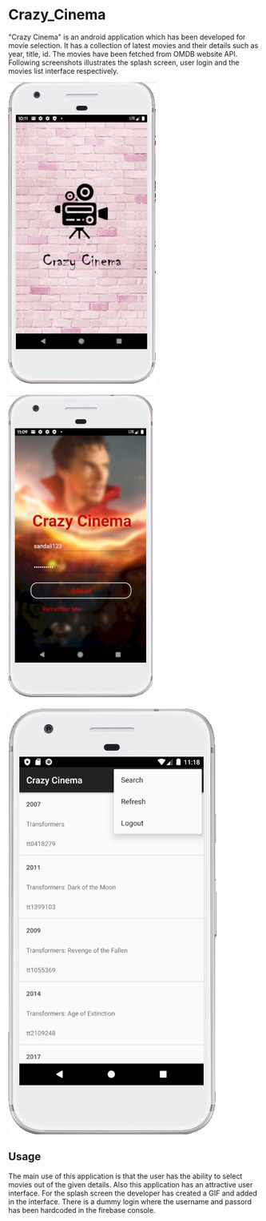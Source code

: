 # Crazy_Cinema

"Crazy Cinema" is an android application which has been developed for movie selection. It has a collection of latest movies and their details such as year, title, id. The movies have been fetched from OMDB website API. Following screenshots illustrates the splash screen, user login and the movies list interface respectively.

![](https://github.com/SandiDiss/Crazy_Cinema/blob/master/doc_references/sc1.jpg)

![](https://github.com/SandiDiss/Crazy_Cinema/blob/master/doc_references/sc2.jpg)

![](https://github.com/SandiDiss/Crazy_Cinema/blob/master/doc_references/sc3.jpg)


## Usage

The main use of this application is that the user has the ability to select movies out of the given details. Also this application has an attractive user interface. For the splash screen the developer has created a GIF and added in the interface. There is a dummy login where the username and passord has been hardcoded in the firebase console.
